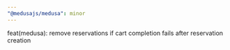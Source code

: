```yaml
---
"@medusajs/medusa": minor
---
```


feat(medusa): remove reservations if cart completion fails after reservation creation
